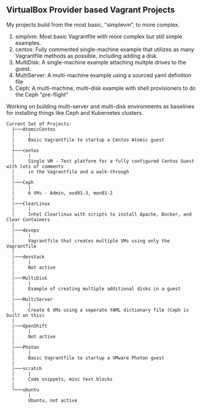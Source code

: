 ## VirtualBox Provider based Vagrant Projects

My projects build from the most basic, "simplevm", to more complex.<br/>

1. simplvm: Most basic Vagrantfile with more complex but still simple examples.
2. centos: Fully commented single-machine example that utilizes as many Vagrantfile methods as possible, including adding a disk.
3. MultiDisk: A single-machine example attaching multple drives to the guest.
4. MultiServer: A multi-machine example using a sourced yaml definition file
5. Ceph: A multi-machine, multi-disk example with shell provisioners to do the Ceph "pre-flight"

Working on building multi-server and multi-disk environments as baselines for installing things like Ceph and Kubernetes clusters.

    Current Set of Projects:
      ├───AtomicCentos
      |     |
      |     Basic Vagrantfile to startup a Centos Atomic guest
      |
      ├───centos
      |     |
      |     Single VM - Test platform for a fully configured Centos Guest with lots of comments
      |     in the Vagrantfile and a walk-through 
      |
      |───Ceph
      |     |
      |     6 VMs - Admin, osd01-3, mon01-2
      |
      |───ClearLinux
      |     |
      |     Intel Clearlinux with scripts to install Apache, Docker, and Clear Containers
      |
      |───devops
      |     |
      |     Vagrantfile that creates multiple VMs using only the Vagrantfile
      |
      |───devstack
      |     |
      |     Not active
      |
      |───MultiDisk
      |     |
      |     Example of creating multiple additional disks in a guest
      |
      |───MultiServer
      |     |
      |     Create 6 VMs using a seperate YAML dictionary file (Ceph is built on this)
      |
      |───OpenShift
      |     | 
      |     Not active
      |
      |───Photon
      |     |
      |     Basic Vagrantfile to startup a VMware Photon guest
      |
      |───scratch
      |     |
      |     Code snippets, misc text blocks
      |
      └───ubuntu
            |
            Ubuntu, not active
            